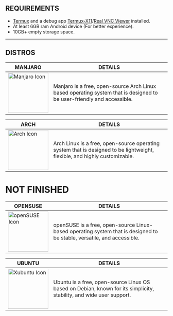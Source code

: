 ## REQUIREMENTS
* [Termux](https://github.com/termux/termux-app/releases) and a debug app [Termux-X11](https://github.com/termux/termux-x11/releases/tag/nightly)/[Real VNC Viewer](https://play.google.com/store/apps/details?id=com.realvnc.viewer.android&hl=en&referrer=utm_source%3Dgoogle%26utm_medium%3Dorganic%26utm_term%3Drealvnc+viewer&pcampaignid=APPU_1_soxJZ8HhIOHb4-EP7Zq-uAE&pli=1) installed.
* At least 6GB ram Android device (For better experience).
* 10GB+ empty storage space.
---
## DISTROS
| MANJARO | DETAILS |
|---------|---------|
| <a href="/manjaro/README.md"><img src="https://gitlab.manjaro.org/artwork/icon-themes/manjaro-icons/-/raw/master/green/128x128.png?ref_type=heads" alt="Manjaro Icon" width="125"></a> | Manjaro is a free, open-source Arch Linux based operating system that is designed to be user-friendly and accessible.

| ARCH | DETAILS |
|------|---------|
| <a href="/arch/README.md"><img src="https://avatars.githubusercontent.com/u/4673648?s=200&v=4" alt="Arch Icon" width="125"></a> | Arch Linux is a free, open-source operating system that is designed to be lightweight, flexible, and highly customizable.

# NOT FINISHED 
| OPENSUSE | DETAILS |
|------|---------|
| <a href="/opensuse/README.md"><img src="https://en.opensuse.org/images/4/44/Button-filled-colour.png" alt="openSUSE Icon" width="125"></a> | openSUSE is a free, open-source Linux-based operating system that is designed to be stable, versatile, and accessible.

| UBUNTU | DETAILS |
|--------|---------|
| <a href="/ubuntu/README.md"><img src="https://avatars.githubusercontent.com/u/4604537?s=200&v=4" alt="Xubuntu Icon" width="125"></a> | Ubuntu is a free, open-source Linux OS based on Debian, known for its simplicity, stability, and wide user support.
